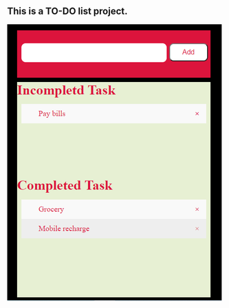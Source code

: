 ## This is a TO-DO list project.

<img src="https://github.com/Pawan300/Javascript_projects/blob/master/To_do_list/image/to_do_list.PNG">
